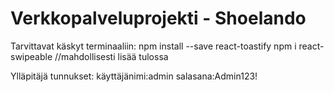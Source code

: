 # Verkkopalveluprojekti - Shoelando

Tarvittavat käskyt terminaaliin:
npm install --save react-toastify
npm i react-swipeable
//mahdollisesti lisää tulossa

Ylläpitäjä tunnukset: 
käyttäjänimi:admin
salasana:Admin123!
